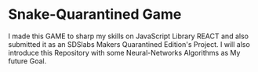 # Snake-Quarantined Game
I made this GAME to sharp my skills  on JavaScript Library REACT 
and also submitted it as an SDSlabs Makers Quarantined Edition's Project. 
I will also introduce this Repository with some Neural-Networks Algorithms as My future Goal. 
